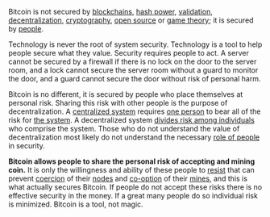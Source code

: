 Bitcoin is not secured by [blockchains](https://en.wikipedia.org/wiki/Blockchain), [hash power](Glossary#hash-power), [validation](Glossary#validation), [decentralization](Glossary#centralization), [cryptography](https://en.wikipedia.org/wiki/Cryptography), [open source](https://en.wikipedia.org/wiki/Free_and_open-source_software) or [game theory](https://en.wikipedia.org/wiki/Game_theory); it is secured by [people](Glossary#person).

Technology is never the root of system security. Technology is a tool to help people secure what they value. Security requires people to act. A server cannot be secured by a firewall if there is no lock on the door to the server room, and a lock cannot secure the server room without a guard to monitor the door, and a guard cannot secure the door without risk of personal harm.

Bitcoin is no different, it is secured by people who place themselves at personal risk. Sharing this risk with other people is the purpose of decentralization. A [centralized system](https://en.wikipedia.org/wiki/Liberty_Reserve) requires [one person](https://en.wikipedia.org/wiki/Ross_Ulbricht) to bear all of the risk for [the system](https://en.wikipedia.org/wiki/Napster). A decentralized system [divides risk among individuals](https://en.wikipedia.org/wiki/BitTorrent) who comprise the system. Those who do not understand the value of decentralization most likely do not understand the necessary [role of people](https://www.theatlantic.com/magazine/archive/2017/09/big-in-venezuela/534177/) in security.

**Bitcoin allows people to share the personal risk of accepting and mining coin.** It is only the willingness and ability of these people to [resist](Axiom-of-Resistance) that can prevent [coercion](Glossary#coercion) of their [nodes](Glossary#node) and [co-option](Glossary#co-option) of their [mines](Glossary#mine), and this is what actually secures Bitcoin. If people do not accept these risks there is no effective security in the money. If a great many people do so individual risk is minimized. Bitcoin is a tool, not magic.